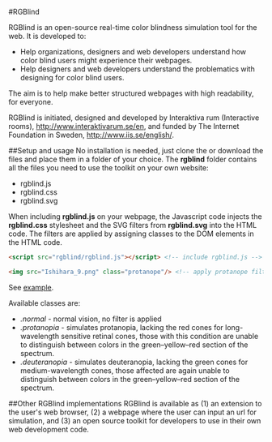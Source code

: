 #RGBlind

RGBlind is an open-source real-time color blindness simulation tool for the web. It is developed to:
* Help organizations, designers and web developers understand how color blind users might experience their webpages.
* Help designers and web developers understand the problematics with designing for color blind users.

The aim is to help make better structured webpages with high readability, for everyone.

RGBlind is initiated, designed and developed by Interaktiva rum (Interactive rooms), http://www.interaktivarum.se/en, and funded by The Internet Foundation in Sweden, http://www.iis.se/english/.

##Setup and usage
No installation is needed, just clone the or download the files and place them in a folder of your choice. The **rgblind** folder contains all the files you need to use the toolkit on your own website:
* rgblind.js
* rgblind.css
* rgblind.svg

When including **rgblind.js** on your webpage, the Javascript code injects the **rgblind.css** stylesheet and the SVG filters from **rgblind.svg** into the HTML code. The filters are applied by assigning classes to the DOM elements in the HTML code.

```html
<script src="rgblind/rgblind.js"></script> <!-- include rgblind.js -->
```

```html
<img src="Ishihara_9.png" class="protanope"/> <!-- apply protanope filter to the image element -->
```

See [example](examples/example.html).

Available classes are:
* *.normal* - normal vision, no filter is applied
* *.protanopia* - simulates protanopia, lacking the red cones for long-wavelength sensitive retinal cones, those with this condition are unable to distinguish between colors in the green–yellow–red section of the spectrum.
* *.deuteranopia* - simulates deuteranopia, lacking the green cones for medium-wavelength cones, those affected are again unable to distinguish between colors in the green–yellow–red section of the spectrum.

##Other RGBlind implementations
RGBlind is available as (1) an extension to the user's web browser, (2) a webpage where the user can input an url for simulation, and (3) an open source toolkit for developers to use in their own web development code.